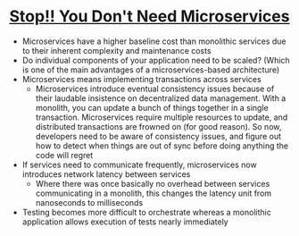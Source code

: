 # [Stop!! You Don't Need Microservices](https://medium.com/swlh/stop-you-dont-need-microservices-dc732d70b3e0)

* Microservices have a higher baseline cost than monolithic services due to their inherent complexity and maintenance costs
* Do individual components of your application need to be scaled? (Which is one of the main advantages of a microservices-based architecture)
* Microservices means implementing transactions across services 
  * Microservices introduce eventual consistency issues because of their laudable insistence on decentralized data management. With a monolith, you can update a bunch of things together in a single transaction. Microservices require multiple resources to update, and distributed transactions are frowned on (for good reason). So now, developers need to be aware of consistency issues, and figure out how to detect when things are out of sync before doing anything the code will regret
* If services need to communicate frequently, microservices now introduces network latency between services
  * Where there was once basically no overhead between services communicating in a monolith, this changes the latency unit from nanoseconds to milliseconds
* Testing becomes more difficult to orchestrate whereas a monolithic application allows execution of tests nearly immediately

